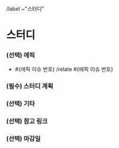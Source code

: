 <!-- 에픽 하위의 이슈일 경우 제목 규칙: [#{에픽 이슈 번호}] ** 스터디 -->
/label ~"스터디"

스터디
==
<!-- 에픽 이슈가 있을 경우 에픽 이슈 번호 필수 기입 -->
### (선택) 에픽
- #{에픽 이슈 번호}
/relate #{에픽 이슈 번호}


<!-- 스터디 계획 설명 -->
### (필수) 스터디 계획


<!-- 추가적으로 얘기하고 싶은게 있을 경우 작성 -->
### (선택) 기타


<!-- 연관된 링크 기입 -->
### (선택) 참고 링크


<!-- 마감 기한 (ex. 2022/07/17) -->
### (선택) 마감일
